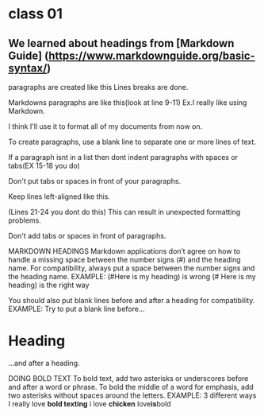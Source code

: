 # class 01

## We learned about headings from [Markdown Guide] (https://www.markdownguide.org/basic-syntax/)

paragraphs are created like this
Lines breaks are done.

Markdowns paragraphs are like this(look at line 9-11)
Ex.I really like using Markdown.

I think I'll use it to format all of my documents from now on.

To create paragraphs, use a blank line to separate one or more lines of text.

If a paragraph isnt in a list then dont indent paragraphs with spaces or tabs(EX 15-18 you do)

Don't put tabs or spaces in front of your paragraphs.

Keep lines left-aligned like this.

(Lines 21-24 you dont do this)
   This can result in unexpected formatting problems.

  Don't add tabs or spaces in front of paragraphs.
  
MARKDOWN HEADINGS
Markdown applications don’t agree on how to handle a missing space between the number signs (#) and the heading name. For compatibility, always put a space between the number signs and the heading name.
EXAMPLE: 
(#Here is my heading) is wrong
(# Here is my heading) is the right way

You should also put blank lines before and after a heading for compatibility.
EXAMPLE:
Try to put a blank line before...

# Heading

...and after a heading.

DOING BOLD TEXT
To bold text, add two asterisks or underscores before and after a word or phrase. To bold the middle of a word for emphasis, add two asterisks without spaces around the letters.
EXAMPLE: 3 different ways
I really love **bold texting**
i love __chicken__
love**is**bold


